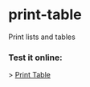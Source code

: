 # print-table
Print lists and tables

<h3>Test it online:</h3>
> <a href="https://onlinegdb.com/1EmsJxAV3">Print Table</a>

